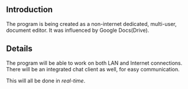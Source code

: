 ## Introduction ##
The program is being created as a non-internet dedicated, multi-user, document editor.  It was influenced by Google Docs(Drive).

## Details ##
The program will be able to work on both LAN and Internet connections.
There will be an integrated chat client as well, for easy communication.

This will all be done in _real-time_.